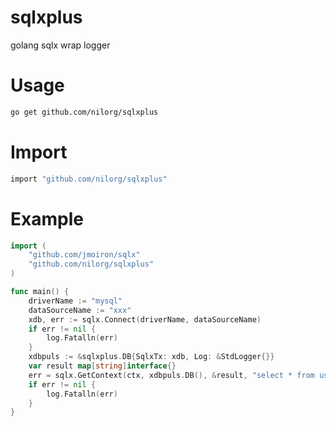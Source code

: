 # sqlxplus
golang sqlx wrap logger

# Usage
```bash
go get github.com/nilorg/sqlxplus
```
# Import
```bash
import "github.com/nilorg/sqlxplus"
```

# Example
```go
import (
    "github.com/jmoiron/sqlx"
    "github.com/nilorg/sqlxplus"
)

func main() {
	driverName := "mysql"
	dataSourceName := "xxx"
	xdb, err := sqlx.Connect(driverName, dataSourceName)
	if err != nil {
		log.Fatalln(err)
	}
	xdbpuls := &sqlxplus.DB{SqlxTx: xdb, Log: &StdLogger{}}
    var result map[string]interface{}
    err = sqlx.GetContext(ctx, xdbpuls.DB(), &result, "select * from user where id = ?", 1)
    if err != nil {
		log.Fatalln(err)
	}
}



```
